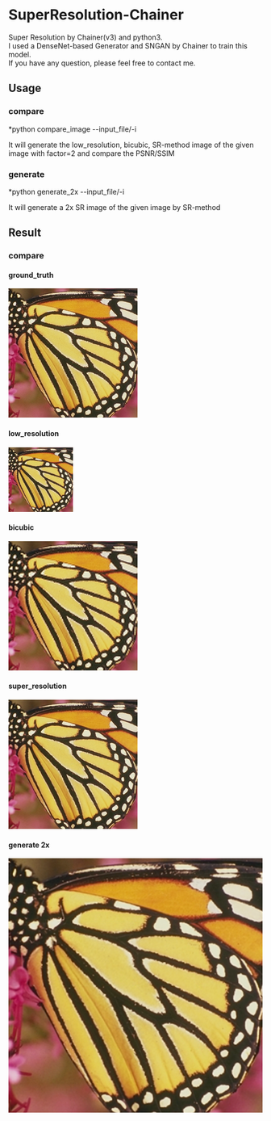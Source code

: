 # SuperResolution-Chainer
Super Resolution by Chainer(v3) and python3.  
I used a DenseNet-based Generator and SNGAN by Chainer to train this model.  
If you have any question, please feel free to contact me.

## Usage

### compare   

*python compare_image --input_file/-i  

It will generate the low_resolution, bicubic, SR-method image of the given image with factor=2 and compare the PSNR/SSIM

### generate  

*python generate_2x --input_file/-i  

It will generate a 2x SR image of the given image by SR-method  

## Result

### compare
#### ground_truth
![image](https://github.com/irasin/SuperResolution-Chainer/blob/master/result/butterfly.png)

#### low_resolution
![image](https://github.com/irasin/SuperResolution-Chainer/blob/master/result/butterfly_low.png)

#### bicubic
![image](https://github.com/irasin/SuperResolution-Chainer/blob/master/result/butterfly_bic.png)

#### super_resolution
![image](https://github.com/irasin/SuperResolution-Chainer/blob/master/result/butterfly_super.png)

#### generate 2x
![image](https://github.com/irasin/SuperResolution-Chainer/blob/master/result/butterfly_super_2x.png)


